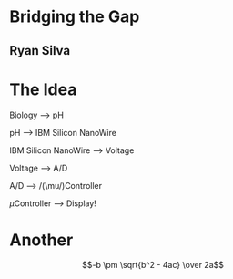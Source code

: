 # Bridging the Gap
## Ryan Silva 



# The Idea
Biology --> pH

pH --> IBM Silicon NanoWire

IBM Silicon NanoWire --> Voltage

Voltage --> A/D

A/D --> /(\mu/)Controller

$\mu$Controller --> Display!


# Another

$$-b \pm \sqrt{b^2 - 4ac} \over 2a$$

